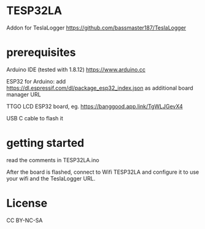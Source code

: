 # TESP32LA

Addon for TeslaLogger https://github.com/bassmaster187/TeslaLogger

# prerequisites

Arduino IDE (tested with 1.8.12) https://www.arduino.cc

ESP32 for Arduino: add https://dl.espressif.com/dl/package_esp32_index.json as additional board manager URL

TTGO LCD ESP32 board, eg. https://banggood.app.link/TgWLJGevX4

USB C cable to flash it

# getting started

read the comments in TESP32LA.ino

After the board is flashed, connect to Wifi TESP32LA and configure it to use your wifi and the TeslaLogger URL.

# License

CC BY-NC-SA
